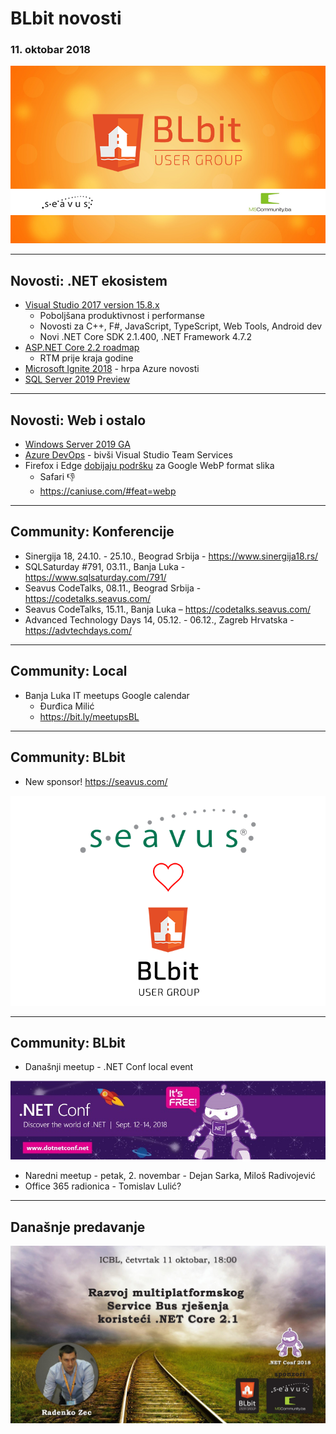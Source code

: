 # BLbit novosti
### 11. oktobar 2018 

![BLbit logo](blbit-cover.png)

---

## Novosti: .NET ekosistem

- [Visual Studio 2017 version 15.8.x](https://blogs.msdn.microsoft.com/visualstudio/2018/08/14/visual-studio-2017-version-15-8/)
  - Poboljšana produktivnost i performanse
  - Novosti za C++, F#, JavaScript, TypeScript, Web Tools, Android dev
  - Novi .NET Core SDK 2.1.400, .NET Framework 4.7.2
- [ASP.NET Core 2.2 roadmap](https://github.com/aspnet/Announcements/issues/307)
  - RTM prije kraja godine
- [Microsoft Ignite 2018](https://buildazure.com/2018/09/25/microsoft-ignite-2018-top-announcements-build-azure-weekly-special-september-25-2018/) - hrpa Azure novosti
- [SQL Server 2019 Preview](https://cloudblogs.microsoft.com/sqlserver/2018/09/24/sql-server-2019-preview-combines-sql-server-and-apache-spark-to-create-a-unified-data-platform/)

---

## Novosti: Web i ostalo

- [Windows Server 2019 GA](https://cloudblogs.microsoft.com/windowsserver/2018/10/02/windows-server-2019-now-generally-available/)
- [Azure DevOps](https://azure.microsoft.com/en-us/blog/introducing-azure-devops/) - bivši Visual Studio Team Services
- Firefox i Edge [dobijaju podršku](https://www.zdnet.com/article/firefox-and-edge-add-support-for-googles-webp-image-format/) za Google WebP format slika
  - Safari 👎
  - https://caniuse.com/#feat=webp

---

## Community: Konferencije

- Sinergija 18, 24.10. - 25.10., Beograd Srbija - https://www.sinergija18.rs/
- SQLSaturday #791, 03.11., Banja Luka - https://www.sqlsaturday.com/791/
- Seavus CodeTalks, 08.11., Beograd Srbija - https://codetalks.seavus.com/
- Seavus CodeTalks, 15.11., Banja Luka – https://codetalks.seavus.com/
- Advanced Technology Days 14, 05.12. - 06.12., Zagreb Hrvatska - https://advtechdays.com/

---

## Community: Local

- Banja Luka IT meetups Google calendar
  - Đurđica Milić
  - https://bit.ly/meetupsBL

---

## Community: BLbit

- New sponsor! https://seavus.com/

![Seavus BLbit](seavus-ug-sponsorship.png)

---

## Community: BLbit

- Današnji meetup - .NET Conf local event

![.NET Conf](dotnetconf.jpg)

- Naredni meetup - petak, 2. novembar - Dejan Sarka, Miloš Radivojević
- Office 365 radionica - Tomislav Lulić?

---

## Današnje predavanje

![Meetup](meetup-2018-10.jpg)
